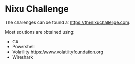 # Nixu Challenge

The challenges can be found at <https://thenixuchallenge.com>.

Most solutions are obtained using:

- C#
- Powershell
- Volatility <https://www.volatilityfoundation.org>
- Wireshark